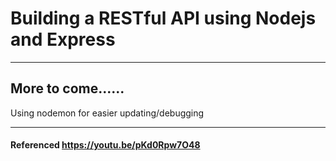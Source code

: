 # Building a RESTful API using Nodejs and Express
---
## More to come......
Using nodemon for easier updating/debugging

---
#### Referenced https://youtu.be/pKd0Rpw7O48